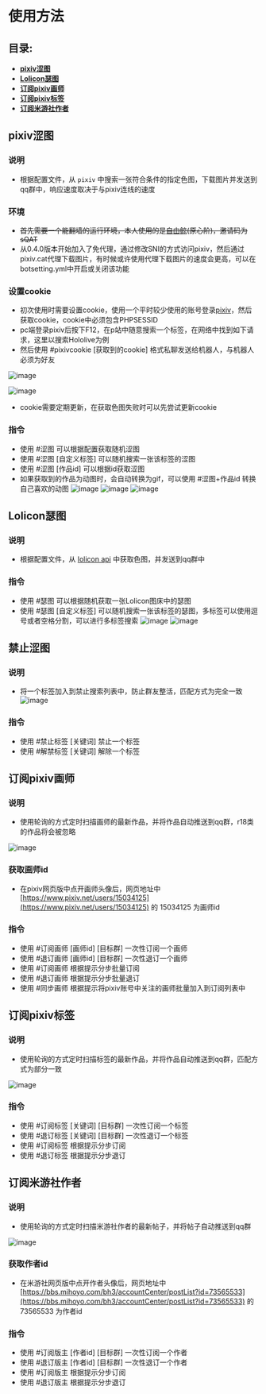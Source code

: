 # 使用方法

## 目录:
+ **[pixiv涩图](Menu.md#pixiv涩图)**
+ **[Lolicon瑟图](Menu.md#Lolicon瑟图)**
+ **[订阅pixiv画师](Menu.md#订阅pixiv画师)**
+ **[订阅pixiv标签](Menu.md#订阅pixiv标签)**
+ **[订阅米游社作者](Menu.md#订阅米游社作者)**

## pixiv涩图
### 说明
- 根据配置文件，从 `pixiv` 中搜索一张符合条件的指定色图，下载图片并发送到qq群中，响应速度取决于与pixiv连线的速度

### 环境
- ~~首先需要一个能翻墙的运行环境，本人使用的是[自由鲸](https://www.freewhale.us/auth/register?code=sQAT)(原心阶)，邀请码为sQAT~~
- 从0.4.0版本开始加入了免代理，通过修改SNI的方式访问pixiv，然后通过pixiv.cat代理下载图片，有时候或许使用代理下载图片的速度会更高，可以在botsetting.yml中开启或关闭该功能

### 设置cookie
- 初次使用时需要设置cookie，使用一个平时较少使用的账号登录[pixiv](https://www.pixiv.net)，然后获取cookie，cookie中必须包含PHPSESSID
- pc端登录pixiv后按下F12，在p站中随意搜索一个标签，在网络中找到如下请求，这里以搜索Hololive为例
- 然后使用 #pixivcookie [获取到的cookie] 格式私聊发送给机器人，与机器人必须为好友

![image](https://user-images.githubusercontent.com/89188316/153154862-8785396e-414a-4f2d-bba3-f7ca8c34f144.png)

![image](https://user-images.githubusercontent.com/89188316/153157373-047aa094-483f-4051-9833-ca6af15698ff.png)
- cookie需要定期更新，在获取色图失败时可以先尝试更新cookie

### 指令
- 使用 #涩图 可以根据配置获取随机涩图
- 使用 #涩图 [自定义标签] 可以随机搜索一张该标签的涩图
- 使用 #涩图 [作品id] 可以根据id获取涩图
- 如果获取到的作品为动图时，会自动转换为gif，可以使用 #涩图+作品id 转换自己喜欢的动图
![image](https://user-images.githubusercontent.com/89188316/153163179-cab64f76-8b5b-47b5-a59b-099168d8a995.png)
![image](https://user-images.githubusercontent.com/89188316/153164054-604ad40e-d272-4652-923b-88fd45d911d8.png)
![image](https://user-images.githubusercontent.com/89188316/153159925-d0dff1cd-0e26-4be1-9870-c16d57ea01b5.png)

## Lolicon瑟图
### 说明
- 根据配置文件，从 [lolicon api](https://api.lolicon.app) 中获取色图，并发送到qq群中

### 指令
- 使用 #瑟图 可以根据随机获取一张Lolicon图床中的瑟图
- 使用 #瑟图 [自定义标签] 可以随机搜索一张该标签的瑟图，多标签可以使用逗号或者空格分割，可以进行多标签搜索
![image](https://user-images.githubusercontent.com/89188316/153168163-bb47b63d-bbbb-4ab9-8007-2e33f9a5c13d.png)
![image](https://user-images.githubusercontent.com/89188316/153169798-ce49c3be-154c-48fd-9a99-e991430c682a.png)

## 禁止涩图
### 说明
- 将一个标签加入到禁止搜索列表中，防止群友整活，匹配方式为完全一致
![image](https://user-images.githubusercontent.com/89188316/153175892-80e31abe-cbf7-4485-bfb1-bc7370f8c06d.png)

### 指令
- 使用 #禁止标签 [关键词] 禁止一个标签
- 使用 #解禁标签 [关键词] 解除一个标签

## 订阅pixiv画师
### 说明
- 使用轮询的方式定时扫描画师的最新作品，并将作品自动推送到qq群，r18类的作品将会被忽略

![image](https://user-images.githubusercontent.com/89188316/153171928-b9e90263-5351-41a4-824f-6a999feca886.png)

### 获取画师id
- 在pixiv网页版中点开画师头像后，网页地址中 [https://www.pixiv.net/users/15034125](https://www.pixiv.net/users/15034125) 的 15034125 为画师id

### 指令
- 使用 #订阅画师 [画师id] [目标群] 一次性订阅一个画师
- 使用 #退订画师 [画师id] [目标群] 一次性退订一个画师
- 使用 #订阅画师 根据提示分步批量订阅
- 使用 #退订画师 根据提示分步批量退订
- 使用 #同步画师 根据提示将pixiv账号中关注的画师批量加入到订阅列表中

## 订阅pixiv标签
### 说明
- 使用轮询的方式定时扫描标签的最新作品，并将作品自动推送到qq群，匹配方式为部分一致

![image](https://user-images.githubusercontent.com/89188316/153169722-389c2058-a54f-46e6-9004-c9073498f0b9.png)

### 指令
- 使用 #订阅标签 [关键词] [目标群] 一次性订阅一个标签
- 使用 #退订标签 [关键词] [目标群] 一次性退订一个标签
- 使用 #订阅标签 根据提示分步订阅
- 使用 #退订标签 根据提示分步退订

## 订阅米游社作者
### 说明
- 使用轮询的方式定时扫描米游社作者的最新帖子，并将帖子自动推送到qq群

![image](https://user-images.githubusercontent.com/89188316/174287163-38172cf5-dcd6-454b-82f1-eb7fea980700.png)

### 获取作者id
- 在米游社网页版中点开作者头像后，网页地址中 [https://bbs.mihoyo.com/bh3/accountCenter/postList?id=73565533](https://bbs.mihoyo.com/bh3/accountCenter/postList?id=73565533) 的 73565533 为作者id

### 指令
- 使用 #订阅版主 [作者id] [目标群] 一次性订阅一个作者
- 使用 #退订版主 [作者id] [目标群] 一次性退订一个作者
- 使用 #订阅版主 根据提示分步订阅
- 使用 #退订版主 根据提示分步退订






